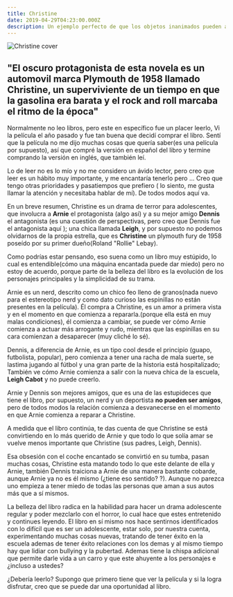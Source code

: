 ```yaml
---
title: Christine
date: 2019-04-29T04:23:00.000Z
description: Un ejemplo perfecto de que los objetos inanimados pueden asustarte.
---
```


![Christine cover](/img/58809797_2041462592824030_5683505105828052992_n.jpg "My English copy of Christine's book")

## "El oscuro protagonista de esta novela es un automovil marca Plymouth de 1958 llamado Christine, un superviviente de un tiempo en que la gasolina era barata y el rock and roll marcaba el ritmo de la época"

Normalmente no leo libros, pero este en específico fue un placer leerlo, Vi la película el año pasado y fue tan buena que decidí comprar el libro.
Sentí que la película no me dijo muchas cosas que quería saber(es una película por supuesto), así que compré la versión en español del libro y termine comprando la versión en inglés, que también leí.

Lo de leer no es lo mío y no me considero un ávido lector, pero creo que leer es un hábito muy importante, y me encantaría tenerlo pero ... Creo que tengo otras prioridades y pasatiempos que prefiero ( lo siento, me gusta llamar la atención y necesitaba hablar de mí). De todos modos aquí va.

En un breve resumen, Christine es un drama de terror para adolescentes, que involucra a **Arnie** el protagonista (algo así) y a su mejor amigo **Dennis** el antagonista (es una cuestión de perspectivas, pero creo que Dennis fue el antagonista aquí ); una chica llamada **Leigh**, y por supuesto no podemos olvidarnos de la propia estrella, que es **Christine** un plymouth fury de 1958 poseído por su primer dueño(Roland "Rollie" Lebay).

Como podrías estar pensando, eso suena como un libro muy estúpido, lo cual es entendible(cómo una máquina encantada puede dar miedo) pero no estoy de acuerdo, porque parte de la belleza del libro es la evolución de los personajes principales y la simplicidad de su trama.

Arnie es un nerd, descrito como un chico feo lleno de granos(nada nuevo para el estereotipo nerd y como dato curioso las espinillas no están presentes en la película). Él compra a Christine, es un amor a primera vista y en el momento en que comienza a repararla.(porque ella está en muy malas condiciones), él comienza a cambiar, se puede ver cómo Arnie comienza a actuar más arrogante y rudo, mientras que las espinillas en su cara comienzan a desaparecer (muy cliché lo sé).

Dennis, a diferencia de Arnie, es un tipo cool desde el principio (guapo, futbolista, popular), pero comienza a tener una racha de mala suerte, se lastima jugando al fútbol y una gran parte de la historia está hospitalizado; También ve cómo Arnie comienza a salir con la nueva chica de la escuela, **Leigh Cabot** y no puede creerlo.

Arnie y Dennis son mejores amigos, que es una de las estupideces que tiene el libro, por supuesto, un nerd y un deportista **no pueden ser amigos**, pero de todos modos la relación comienza a desvanecerse en el momento en que Arnie comienza a reparar a Christine.

A medida que el libro continúa, te das cuenta de que Christine se está convirtiendo en lo más querido de Arnie y que todo lo que solía amar se vuelve menos importante que Christine (sus padres, Leigh, Dennis).

Esa obsesión con el coche encantado se convirtió en su tumba, pasan muchas cosas, Christine esta matando todo lo que este delante de ella y Arnie, también Dennis traiciona a Arnie de una manera bastante cobarde, aunque Arnie ya no es él mismo (¿tiene eso sentido? ?). Aunque no parezca uno empieza a tener miedo de todas las personas que aman a sus autos más que a sí mismos.

La belleza del libro radica en la habilidad para hacer un drama adolescente regular y poder mezclarlo con el horror, lo cual hace que estes entretenido y continues leyendo. El libro en sí mismo nos hace sentirnos identificados con lo difícil que es ser un adolescente, estar solo, por nuestra cuenta, experimentando muchas cosas nuevas, tratando de tener éxito en la escuela ademas de tener éxito relaciones con los demas y al mismo tiempo hay que lidiar con bullying y la pubertad. Ademas tiene la chispa adicional que permite darle vida a un carro y que este ahuyente a los personajes e ¿incluso a ustedes?

¿Debería leerlo? Supongo que primero tiene que ver la película y si la logra disfrutar, creo que se puede dar una oportunidad al libro.
